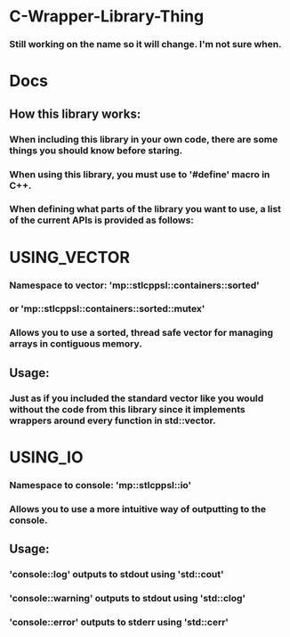 # C-Wrapper-Library-Thing
### Still working on the name so it will change. I'm not sure when.

# Docs
## How this library works:
 ### When including this library in your own code, there are some things you should know before staring.



### When using this library, you must use to '#define' macro in C++.
### When defining what parts of the library you want to use, a list of the current APIs is provided as follows:

# USING_VECTOR
### Namespace to vector: 'mp::stlcppsl::containers::sorted' 
   ### or 'mp::stlcppsl::containers::sorted::mutex'
### Allows you to use a sorted, thread safe vector for managing arrays in contiguous memory.
## Usage:
   ### Just as if you included the standard vector like you would without the code from this library since it implements wrappers around every function in std::vector.

# USING_IO
### Namespace to console: 'mp::stlcppsl::io'
### Allows you to use a more intuitive way of outputting to the console.
## Usage:
   ### 'console::log' outputs to stdout using 'std::cout'
   ### 'console::warning' outputs to stdout using 'std::clog'
   ### 'console::error' outputs to stderr using 'std::cerr'
